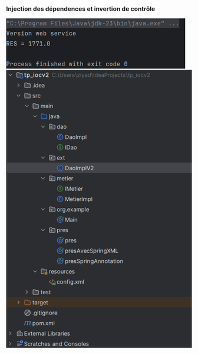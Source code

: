 <h3>Injection des dépendences et invertion de contrôle</h3>
<img src="captures/1.png">
<img src="captures/2.png">
